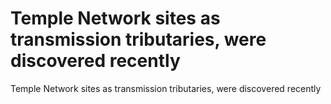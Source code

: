 # Temple Network sites as transmission tributaries, were discovered recently

Temple Network sites as transmission tributaries, were discovered recently